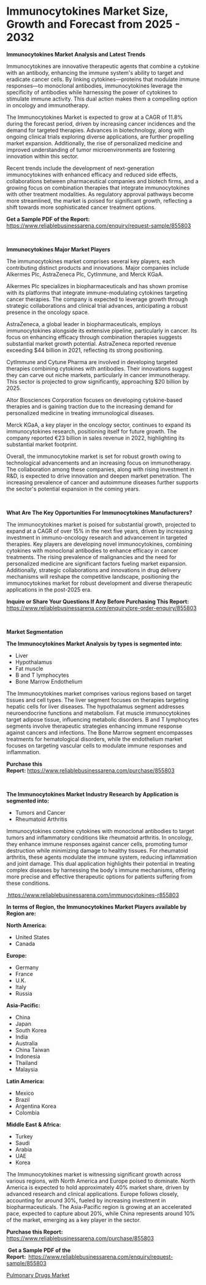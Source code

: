 <p><h1>Immunocytokines Market Size, Growth and Forecast from 2025 - 2032</h1></p><p><strong>Immunocytokines Market Analysis and Latest Trends</strong></p>
<p><p>Immunocytokines are innovative therapeutic agents that combine a cytokine with an antibody, enhancing the immune system's ability to target and eradicate cancer cells. By linking cytokines—proteins that modulate immune responses—to monoclonal antibodies, immunocytokines leverage the specificity of antibodies while harnessing the power of cytokines to stimulate immune activity. This dual action makes them a compelling option in oncology and immunotherapy.</p><p>The Immunocytokines Market is expected to grow at a CAGR of 11.8% during the forecast period, driven by increasing cancer incidences and the demand for targeted therapies. Advances in biotechnology, along with ongoing clinical trials exploring diverse applications, are further propelling market expansion. Additionally, the rise of personalized medicine and improved understanding of tumor microenvironments are fostering innovation within this sector. </p><p>Recent trends include the development of next-generation immunocytokines with enhanced efficacy and reduced side effects, collaborations between pharmaceutical companies and biotech firms, and a growing focus on combination therapies that integrate immunocytokines with other treatment modalities. As regulatory approval pathways become more streamlined, the market is poised for significant growth, reflecting a shift towards more sophisticated cancer treatment options.</p></p>
<p><strong>Get a Sample PDF of the Report:&nbsp;</strong> <a href="https://www.reliablebusinessarena.com/enquiry/request-sample/855803?utm_campaign=2195&utm_medium=2&utm_source=Github&utm_content=ia&utm_term=08032025&utm_id=immunocytokines">https://www.reliablebusinessarena.com/enquiry/request-sample/855803</a></p>
<p>&nbsp;</p>
<p><strong>Immunocytokines Major Market Players</strong></p>
<p><p>The immunocytokines market comprises several key players, each contributing distinct products and innovations. Major companies include Alkermes Plc, AstraZeneca Plc, CytImmune, and Merck KGaA. </p><p>Alkermes Plc specializes in biopharmaceuticals and has shown promise with its platforms that integrate immune-modulating cytokines targeting cancer therapies. The company is expected to leverage growth through strategic collaborations and clinical trial advances, anticipating a robust presence in the oncology space.</p><p>AstraZeneca, a global leader in biopharmaceuticals, employs immunocytokines alongside its extensive pipeline, particularly in cancer. Its focus on enhancing efficacy through combination therapies suggests substantial market growth potential. AstraZeneca reported revenue exceeding $44 billion in 2021, reflecting its strong positioning.</p><p>CytImmune and Cytune Pharma are involved in developing targeted therapies combining cytokines with antibodies. Their innovations suggest they can carve out niche markets, particularly in cancer immunotherapy. This sector is projected to grow significantly, approaching $20 billion by 2025.</p><p>Altor Biosciences Corporation focuses on developing cytokine-based therapies and is gaining traction due to the increasing demand for personalized medicine in treating immunological diseases.</p><p>Merck KGaA, a key player in the oncology sector, continues to expand its immunocytokines research, positioning itself for future growth. The company reported €23 billion in sales revenue in 2022, highlighting its substantial market footprint.</p><p>Overall, the immunocytokine market is set for robust growth owing to technological advancements and an increasing focus on immunotherapy. The collaboration among these companies, along with rising investment in R&D, is expected to drive innovation and deepen market penetration. The increasing prevalence of cancer and autoimmune diseases further supports the sector's potential expansion in the coming years.</p></p>
<p>&nbsp;</p>
<p><strong>What Are The Key Opportunities For Immunocytokines Manufacturers?</strong></p>
<p><p>The immunocytokines market is poised for substantial growth, projected to expand at a CAGR of over 15% in the next five years, driven by increasing investment in immuno-oncology research and advancement in targeted therapies. Key players are developing novel immunocytokines, combining cytokines with monoclonal antibodies to enhance efficacy in cancer treatments. The rising prevalence of malignancies and the need for personalized medicine are significant factors fueling market expansion. Additionally, strategic collaborations and innovations in drug delivery mechanisms will reshape the competitive landscape, positioning the immunocytokines market for robust development and diverse therapeutic applications in the post-2025 era.</p></p>
<p><strong>Inquire or Share Your Questions If Any Before Purchasing This Report:</strong> <a href="https://www.reliablebusinessarena.com/enquiry/pre-order-enquiry/855803?utm_campaign=2195&utm_medium=2&utm_source=Github&utm_content=ia&utm_term=08032025&utm_id=immunocytokines">https://www.reliablebusinessarena.com/enquiry/pre-order-enquiry/855803</a></p>
<p>&nbsp;</p>
<p><strong>Market Segmentation</strong></p>
<p><strong>The Immunocytokines Market Analysis by types is segmented into:</strong></p>
<p><ul><li>Liver</li><li>Hypothalamus</li><li>Fat muscle</li><li>B and T lymphocytes</li><li>Bone Marrow Endothelium</li></ul></p>
<p><p>The Immunocytokines market comprises various regions based on target tissues and cell types. The liver segment focuses on therapies targeting hepatic cells for liver diseases. The hypothalamus segment addresses neuroendocrine functions and metabolism. Fat muscle immunocytokines target adipose tissue, influencing metabolic disorders. B and T lymphocytes segments involve therapeutic strategies enhancing immune response against cancers and infections. The Bone Marrow segment encompasses treatments for hematological disorders, while the endothelium market focuses on targeting vascular cells to modulate immune responses and inflammation.</p></p>
<p><strong>Purchase this Report:&nbsp;</strong><a href="https://www.reliablebusinessarena.com/purchase/855803?utm_campaign=2195&utm_medium=2&utm_source=Github&utm_content=ia&utm_term=08032025&utm_id=immunocytokines">https://www.reliablebusinessarena.com/purchase/855803</a></p>
<p>&nbsp;</p>
<p><strong>The Immunocytokines Market Industry Research by Application is segmented into:</strong></p>
<p><ul><li>Tumors and Cancer</li><li>Rheumatoid Arthritis</li></ul></p>
<p><p>Immunocytokines combine cytokines with monoclonal antibodies to target tumors and inflammatory conditions like rheumatoid arthritis. In oncology, they enhance immune responses against cancer cells, promoting tumor destruction while minimizing damage to healthy tissues. For rheumatoid arthritis, these agents modulate the immune system, reducing inflammation and joint damage. This dual application highlights their potential in treating complex diseases by harnessing the body's immune mechanisms, offering more precise and effective therapeutic options for patients suffering from these conditions.</p></p>
<p><a href="https://www.reliablebusinessarena.com/immunocytokines-r855803?utm_campaign=2195&utm_medium=2&utm_source=Github&utm_content=ia&utm_term=08032025&utm_id=immunocytokines">&nbsp;https://www.reliablebusinessarena.com/immunocytokines-r855803</a></p>
<p><strong>In terms of Region, the Immunocytokines Market Players available by Region are:</strong></p>
<p>
    <p> <strong> North America: </strong>
        <ul>
            <li>United States</li>
            <li>Canada</li>
        </ul>
        </p> 
    <p> <strong> Europe: </strong>
        <ul>
            <li>Germany</li>
            <li>France</li>
            <li>U.K.</li>
            <li>Italy</li>
            <li>Russia</li>
        </ul>
        </p> 
    <p> <strong> Asia-Pacific: </strong>
        <ul>
            <li>China</li>
            <li>Japan</li>
            <li>South Korea</li>
            <li>India</li>
            <li>Australia</li>
            <li>China Taiwan</li>
            <li>Indonesia</li>
            <li>Thailand</li>
            <li>Malaysia</li>
        </ul>
        </p> 
    <p> <strong> Latin America: </strong>
        <ul>
            <li>Mexico</li>
            <li>Brazil</li>
            <li>Argentina Korea</li>
            <li>Colombia</li>
        </ul>
        </p> 
    <p> <strong> Middle East & Africa: </strong>
        <ul>
            <li>Turkey</li>
            <li>Saudi</li>
            <li>Arabia</li>
            <li>UAE</li>
            <li>Korea</li>
        </ul>
    </p>
    </p>
<p><p>The Immunocytokines market is witnessing significant growth across various regions, with North America and Europe poised to dominate. North America is expected to hold approximately 40% market share, driven by advanced research and clinical applications. Europe follows closely, accounting for around 30%, fueled by increasing investment in biopharmaceuticals. The Asia-Pacific region is growing at an accelerated pace, expected to capture about 20%, while China represents around 10% of the market, emerging as a key player in the sector.</p></p>
<p><strong>Purchase this Report: </strong><a href="https://www.reliablebusinessarena.com/purchase/855803?utm_campaign=2195&utm_medium=2&utm_source=Github&utm_content=ia&utm_term=08032025&utm_id=immunocytokines">https://www.reliablebusinessarena.com/purchase/855803</a></p>
<p>&nbsp;<strong>Get a Sample PDF of the Report:&nbsp;&nbsp;</strong><a href="https://www.reliablebusinessarena.com/enquiry/request-sample/855803?utm_campaign=2195&utm_medium=2&utm_source=Github&utm_content=ia&utm_term=08032025&utm_id=immunocytokines">https://www.reliablebusinessarena.com/enquiry/request-sample/855803</a></p>
<p><strong></strong></p>
<p><p><a href="https://github.com/JakirUddin511/Market-Research-Report-List-2/blob/main/pulmonary-drugs-market.md?utm_campaign=2195&utm_medium=2&utm_source=Github&utm_content=ia&utm_term=08032025&utm_id=immunocytokines">Pulmonary Drugs Market</a></p></p>